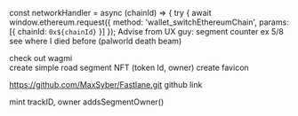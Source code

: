 
const networkHandler = async (chainId) => {
    try {
        await window.ethereum.request({
            method: 'wallet_switchEthereumChain',
            params: [{ chainId: `0x${chainId}` }]
        });
Advise from UX guy:
   segment counter ex 5/8
   see where I died before (palworld death beam)

check out wagmi  
create simple road segment NFT (token Id, owner)
create favicon

https://github.com/MaxSyber/Fastlane.git  github link



mint trackID, owner
addsSegmentOwner()